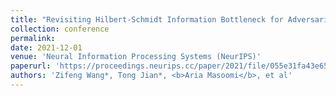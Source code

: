 ```yaml
---
title: "Revisiting Hilbert-Schmidt Information Bottleneck for Adversarial Robustness"
collection: conference
permalink: 
date: 2021-12-01
venue: 'Neural Information Processing Systems (NeurIPS)'
paperurl: 'https://proceedings.neurips.cc/paper/2021/file/055e31fa43e652cb4ab6c0ee845c8d36-Paper.pdf'
authors: 'Zifeng Wang*, Tong Jian*, <b>Aria Masoomi</b>, et al'
---
```

